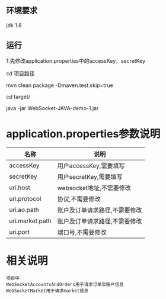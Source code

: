 ## 环境要求
jdk 1.8

## 运行  

1.先修改application.properties中的accessKey，secretKey

cd 项目路径

mvn clean package -Dmaven.test.skip=true

cd target/

java -jar WebSocket-JAVA-demo-1.jar  




# application.properties参数说明
| 名称| 说明|
|----|----|
|accessKey |用户accessKey,需要填写|
|    secretKey | 用户secretKey,需要填写|
|   uri.host      | websocket地址,不需要修改|
|   uri.protocol  | 协议,不需要修改|
|    uri.ao.path     |  账户及订单请求路径,不需要修改|
|    uri.market.path     |  账户及订单请求路径,不需要修改|
|    uri.port     |  端口号,不需要修改|


# 相关说明
```
项目中
WebSocketAccountsAndOrders用于请求订单及账户信息
WebSocketMarket用于请求market信息
```






